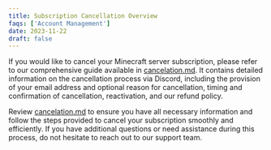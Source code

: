 ```yaml
---
title: Subscription Cancellation Overview
faqs: ['Account Management']
date: 2023-11-22
draft: false
---
```


If you would like to cancel your Minecraft server subscription, please refer to our comprehensive guide available in [cancelation.md](./cancelation.md). It contains detailed information on the cancellation process via Discord, including the provision of your email address and optional reason for cancellation, timing and confirmation of cancellation, reactivation, and our refund policy.

Review [cancelation.md](./cancelation.md) to ensure you have all necessary information and follow the steps provided to cancel your subscription smoothly and efficiently. If you have additional questions or need assistance during this process, do not hesitate to reach out to our support team.
